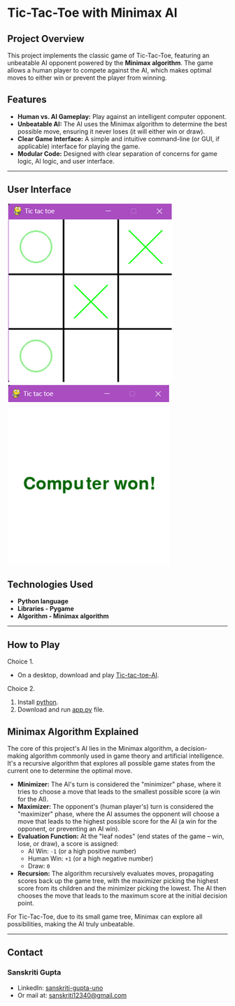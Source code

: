 # Tic-Tac-Toe with Minimax AI

## Project Overview

This project implements the classic game of Tic-Tac-Toe, featuring an unbeatable AI opponent powered by the **Minimax algorithm**. The game allows a human player to compete against the AI, which makes optimal moves to either win or prevent the player from winning.

## Features

* **Human vs. AI Gameplay:** Play against an intelligent computer opponent.
* **Unbeatable AI:** The AI uses the Minimax algorithm to determine the best possible move, ensuring it never loses (it will either win or draw).
* **Clear Game Interface:** A simple and intuitive command-line (or GUI, if applicable) interface for playing the game.
* **Modular Code:** Designed with clear separation of concerns for game logic, AI logic, and user interface.

---
## User Interface

![Image 1](images/image1.png)
![Image 2](images/image2.png)

## Technologies Used
* **Python language**
* **Libraries - Pygame**
* **Algorithm - Minimax algorithm**

---

## How to Play

Choice 1. 
* On a desktop, download and play [Tic-tac-toe-AI](/app.exe).

Choice 2.
1. Install [python](https://www.python.org/downloads/).
2. Download and run [app.py](/app.py) file.



## Minimax Algorithm Explained

The core of this project's AI lies in the Minimax algorithm, a decision-making algorithm commonly used in game theory and artificial intelligence. It's a recursive algorithm that explores all possible game states from the current one to determine the optimal move.

* **Minimizer:** The AI's turn is considered the "minimizer" phase, where it tries to choose a move that leads to the smallest possible score (a win for the AI).
* **Maximizer:** The opponent's (human player's) turn is considered the "maximizer" phase, where the AI assumes the opponent will choose a move that leads to the highest possible score for the AI (a win for the opponent, or preventing an AI win).
* **Evaluation Function:** At the "leaf nodes" (end states of the game – win, lose, or draw), a score is assigned:
    * AI Win: `-1` (or a high positive number)
    * Human Win: `+1` (or a high negative number)
    * Draw: `0`
* **Recursion:** The algorithm recursively evaluates moves, propagating scores back up the game tree, with the maximizer picking the highest score from its children and the minimizer picking the lowest. The AI then chooses the move that leads to the maximum score at the initial decision point.

For Tic-Tac-Toe, due to its small game tree, Minimax can explore all possibilities, making the AI truly unbeatable.

---
## Contact

### **Sanskriti Gupta** 
* LinkedIn: [sanskriti-gupta-uno](https://www.linkedin.com/in/sanskriti-gupta-uno/)
* Or mail at: sanskriti12340@gmail.com